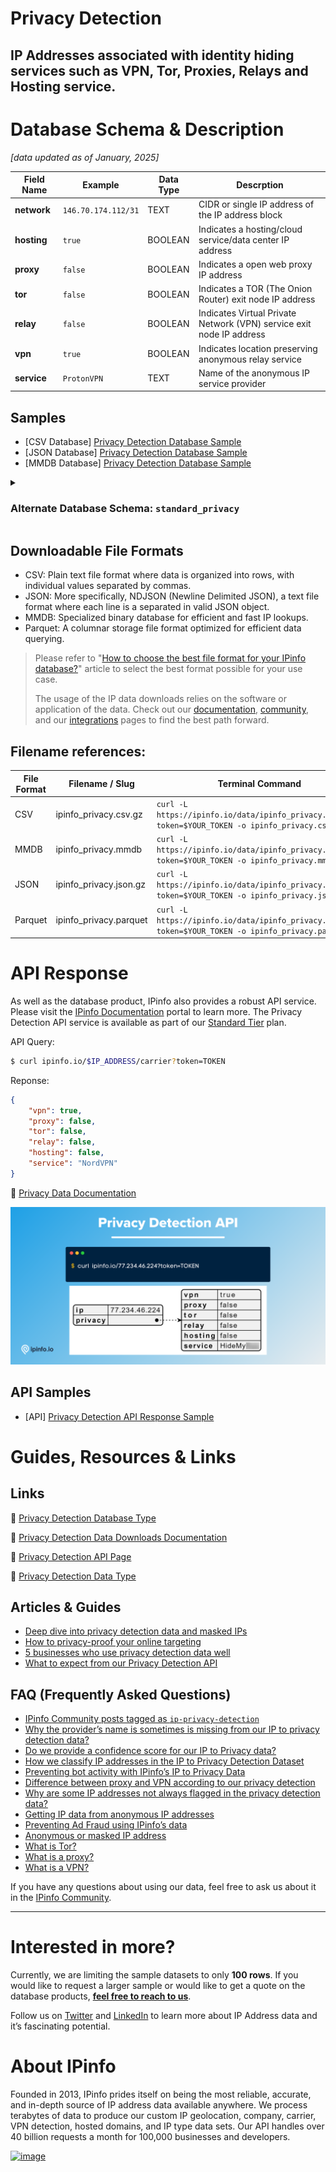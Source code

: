 # Privacy Detection

## IP Addresses associated with identity hiding services such as VPN, Tor, Proxies, Relays and Hosting service.

# Database Schema & Description

*[data updated as of January, 2025]*

| Field Name  | Example             | Data Type | Descrption                                                           |
|-------------|---------------------|-----------|----------------------------------------------------------------------|
| **network** | `146.70.174.112/31` | TEXT      | CIDR or single IP address of the IP address block                    |
| **hosting** | `true`              | BOOLEAN   | Indicates a hosting/cloud service/data center IP address             |
| **proxy**   | `false`             | BOOLEAN   | Indicates a open web proxy IP address                                |
| **tor**     | `false`             | BOOLEAN   | Indicates a TOR (The Onion Router) exit node IP address              |
| **relay**   | `false`             | BOOLEAN   | Indicates Virtual Private Network (VPN) service exit node IP address |
| **vpn**     | `true`              | BOOLEAN   | Indicates location preserving anonymous relay service                |
| **service** | `ProtonVPN`         | TEXT      | Name of the anonymous IP service provider                            |

## Samples

- [CSV Database] [Privacy Detection Database Sample](/Privacy%20Detection/ipinfo_privacy_sample.csv)
- [JSON Database] [Privacy Detection Database Sample](/Privacy%20Detection/ipinfo_privacy_sample.json)
- [MMDB Database] [Privacy Detection Database Sample](/Privacy%20Detection/ipinfo_privacy_sample.mmdb)

<details>

<summary><h3>Alternate Database Schema: <code>standard_privacy</code></h3></summary>

The `standard_privacy` data download is structured based on IP ranges (`start_ip` and `end_ip`) and includes the `join_key` column. Our default data downloads has been updated (January, 2025) to use the `network`-based schema which also does not include the `join_key` column. However, we will continue supporting the original IP range-based schema for existing customers, with no plans for deprecation. While the underlying data remains the same, the difference lies only in the schema.


| Field Name   | Example          | Data Type | Description                                                          |
|--------------|------------------|-----------|----------------------------------------------------------------------|
| **start_ip** | `89.187.171.147` | TEXT      | Starting IP address of an IP address range                           |
| **end_ip**   | `89.187.171.147` | TEXT      | Ending IP address of an IP address range                             |
| **join_key** | `89.187.0.0`     | TEXT      | Special variable to facilitate databas `join` operation              |
| **hosting**  | `true`           | BOOLEAN   | Indicates a hosting/cloud service/data center IP address             |
| **proxy**    |                  | BOOLEAN   | Indicates a open web proxy IP address                                |
| **tor**      |                  | BOOLEAN   | Indicates a TOR (The Onion Router) exit node IP address              |
| **vpn**      | `true`           | BOOLEAN   | Indicates Virtual Private Network (VPN) service exit node IP address |
| **relay**    |                  | BOOLEAN   | Indicates location preserving anonymous relay service                |
| **service**  | `CyberGhost`     | TEXT      | Name of the anonymous IP service provider                            |


> Includes IP range columns (`start_ip` and `end_ip`) instead of a network or CIDR based column (`network`).
> `join_key` represents the Class C network each IP address is part of, allowing you to filter the result set significantly before `join`ing. Learn more about `join_key` [here](https://community.ipinfo.io/t/ipinfos-join-key-column-explained/5526).

#### Samples

- [CSV Database] [Privacy Detection Database Sample](/Privacy%20Detection/privacy_detection_sample.csv)
- [JSON Database] [Privacy Detection Database Sample](/Privacy%20Detection/privacy_detection_sample.json)
- [MMDB Database] [Privacy Detection Database Sample](/Privacy%20Detection/privacy_detection_sample.mmdb)


The schema for Boolean values is different between these two databases.

| Boolean Value | standard_privacy | ipinfo_privacy |
|---------------|------------------|----------------|
| **TRUE**      | `true`           | `true`         |
| **FALSE**     |                  | `false`        |


</details>

## Downloadable File Formats

- CSV: Plain text file format where data is organized into rows, with individual values separated by commas.
- JSON: More specifically, NDJSON (Newline Delimited JSON), a text file format where each line is a separated in valid JSON object.
- MMDB: Specialized binary database for efficient and fast IP lookups.
- Parquet: A columnar storage file format optimized for efficient data querying.

> Please refer to "[How to choose the best file format for your IPinfo database?](https://ipinfo.io/blog/ipinfo-database-formats/)" article to select the best format possible for your use case.
>
> The usage of the IP data downloads relies on the software or application of the data. Check out our [documentation](https://ipinfo.io/developers/database-download), [community](https://community.ipinfo.io/c/docs/8), and our [integrations](https://ipinfo.io/integrations) pages to find the best path forward.

## Filename references:

| File Format | Filename / Slug        | Terminal Command                                                                                    |
|-------------|------------------------|-----------------------------------------------------------------------------------------------------|
| CSV         | ipinfo_privacy.csv.gz  | `curl -L https://ipinfo.io/data/ipinfo_privacy.csv.gz?token=$YOUR_TOKEN -o ipinfo_privacy.csv.gz`   |
| MMDB        | ipinfo_privacy.mmdb    | `curl -L https://ipinfo.io/data/ipinfo_privacy.mmdb?token=$YOUR_TOKEN -o ipinfo_privacy.mmdb`       |
| JSON        | ipinfo_privacy.json.gz | `curl -L https://ipinfo.io/data/ipinfo_privacy.json.gz?token=$YOUR_TOKEN -o ipinfo_privacy.json.gz` |
| Parquet     | ipinfo_privacy.parquet | `curl -L https://ipinfo.io/data/ipinfo_privacy.parquet?token=$YOUR_TOKEN -o ipinfo_privacy.parquet` |


# API Response

As well as the database product, IPinfo also provides a robust API service. Please visit the [IPinfo Documentation](https://ipinfo.io/developers/data-types#privacy-data) portal to learn more. The Privacy Detection API service is available as part of our [Standard Tier](https://ipinfo.io/developers/responses#standard-plan) plan.

API Query:

```bash
$ curl ipinfo.io/$IP_ADDRESS/carrier?token=TOKEN
```

Reponse:

```json
{
    "vpn": true,
    "proxy": false,
    "tor": false,
    "relay": false,
    "hosting": false,
    "service": "NordVPN"
}
```


🔗 [Privacy Data Documentation](https://ipinfo.io/developers/data-types#privacy-data)

![privacy detection API response.png](../assets/privacy_detection_api_response.png)

## API Samples
- [API] [Privacy Detection API Response Sample](/Privacy%20Detection/privacy_detection_api_sample.json)

# Guides, Resources & Links

## Links

🔗 [Privacy Detection Database Type](https://ipinfo.io/products/anonymous-ip-database)

🔗 [Privacy Detection Data Downloads Documentation](https://ipinfo.io/developers/privacy-detection-database)

🔗 [Privacy Detection API Page](https://ipinfo.io/products/proxy-vpn-detection-api)

🔗 [Privacy Detection Data Type](https://ipinfo.io/developers/data-types#privacy-data)

## Articles & Guides

- [Deep dive into privacy detection data and masked IPs](https://ipinfo.io/blog/deep-dive-into-privacy-detection-data-and-masked-ips/)
- [How to privacy-proof your online targeting](https://ipinfo.io/blog/privacy-adtech-online-targeting/)
- [5 businesses who use privacy detection data well](https://ipinfo.io/blog/using-privacy-detection-data/)
- [What to expect from our Privacy Detection API](https://ipinfo.io/blog/what-to-expect-from-our-privacy-detection-api/)

## FAQ (Frequently Asked Questions)

- [IPinfo Community posts tagged as `ip-privacy-detection`](https://community.ipinfo.io/tag/ip-privacy-detection)
- [Why the provider’s name is sometimes is missing from our IP to privacy detection data?](https://community.ipinfo.io/t/why-the-provider-s-name-is-sometimes-is-missing-from-our-ip-to-privacy-detection-data/1719)
- [Do we provide a confidence score for our IP to Privacy data?](https://community.ipinfo.io/t/do-we-provide-a-confidence-score-for-our-ip-to-privacy-data/1723)
- [How we classify IP addresses in the IP to Privacy Detection Dataset](https://community.ipinfo.io/t/how-we-classify-ip-addresses-in-the-ip-to-privacy-detection-dataset/5573)
- [Preventing bot activity with IPinfo’s IP to Privacy Data](https://community.ipinfo.io/t/preventing-bot-activity-with-ipinfos-ip-to-privacy-data/1811)
- [Difference between proxy and VPN according to our privacy detection](https://community.ipinfo.io/t/difference-between-proxy-and-vpn-according-to-our-privacy-detection/5604)
- [Why are some IP addresses not always flagged in the privacy detection data?](https://community.ipinfo.io/t/why-are-some-ip-addresses-not-always-flagged-in-the-privacy-detection-data/5626)
- [Getting IP data from anonymous IP addresses](https://community.ipinfo.io/t/getting-ip-data-from-anonymous-ip-addresses/1743)
- [Preventing Ad Fraud using IPinfo’s data](https://community.ipinfo.io/t/preventing-ad-fraud-using-ipinfo-s-data/5591)
- [Anonymous or masked IP address](https://ipinfo.io/faq/article/83-anonymous-or-masked-ip-address)
- [What is Tor?](https://ipinfo.io/faq/article/81-what-is-tor)
- [What is a proxy?](https://ipinfo.io/faq/article/82-what-is-proxy)
- [What is a VPN?](https://ipinfo.io/faq/article/80-what-is-vpn)

If you have any questions about using our data, feel free to ask us about it in the [IPinfo Community](https://community.ipinfo.io/).

---

# Interested in more?

Currently, we are limiting the sample datasets to only **100 rows**. If you would like to request a larger sample or would like to get a quote on the database products, **[feel free to reach to us](https://ipinfo.io/products/ip-database-download#request_form)**.

Follow us on [Twitter](https://twitter.com/ipinfo) and [LinkedIn](https://www.linkedin.com/company/ipinfo/) to learn more about IP Address data and it’s fascinating potential.

# About IPinfo

Founded in 2013, IPinfo prides itself on being the most reliable, accurate, and in-depth source of IP address data available anywhere. We process terabytes of data to produce our custom IP geolocation, company, carrier, VPN detection, hosted domains, and IP type data sets. Our API handles over 40 billion requests a month for 100,000 businesses and developers.

[![image](https://avatars3.githubusercontent.com/u/15721521?s=128&u=7bb7dde5c4991335fb234e68a30971944abc6bf3&v=4)](https://ipinfo.io/)
